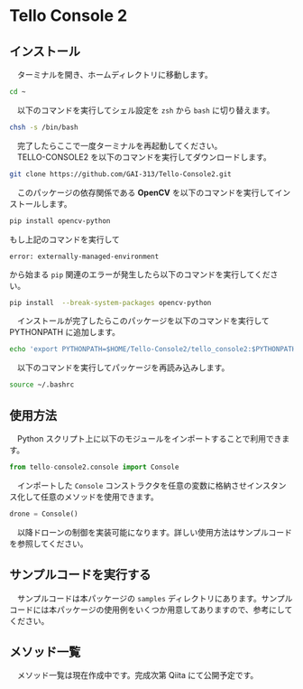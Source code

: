 # Tello Console 2
## インストール
　ターミナルを開き、ホームディレクトリに移動します。
```bash
cd ~
```
　以下のコマンドを実行してシェル設定を `zsh` から `bash` に切り替えます。
```bash
chsh -s /bin/bash
```
　完了したらここで一度ターミナルを再起動してください。<br>
　TELLO-CONSOLE2 を以下のコマンドを実行してダウンロードします。
```bash
git clone https://github.com/GAI-313/Tello-Console2.git
```
　このパッケージの依存関係である **OpenCV** を以下のコマンドを実行してインストールします。
```bash
pip install opencv-python
```
  もし上記のコマンドを実行して
```
error: externally-managed-environment
```
から始まる `pip` 関連のエラーが発生したら以下のコマンドを実行してください。
```bash
pip install  --break-system-packages opencv-python
```
　インストールが完了したらこのパッケージを以下のコマンドを実行して PYTHONPATH に追加します。
```bash
echo 'export PYTHONPATH=$HOME/Tello-Console2/tello_console2:$PYTHONPATH' >> ~/.bashrc
```
　以下のコマンドを実行してパッケージを再読み込みします。
```bash
source ~/.bashrc
```
## 使用方法
　Python スクリプト上に以下のモジュールをインポートすることで利用できます。
```python
from tello-console2.console import Console
```
　インポートした `Console` コンストラクタを任意の変数に格納させインスタンス化して任意のメソッドを使用できます。
```python
drone = Console()
```
　以降ドローンの制御を実装可能になります。詳しい使用方法はサンプルコードを参照してください。

## サンプルコードを実行する
　サンプルコードは本パッケージの `samples` ディレクトリにあります。サンプルコードには本パッケージの使用例をいくつか用意してありますので、参考にしてください。

## メソッド一覧
　メソッド一覧は現在作成中です。完成次第 Qiita にて公開予定です。
